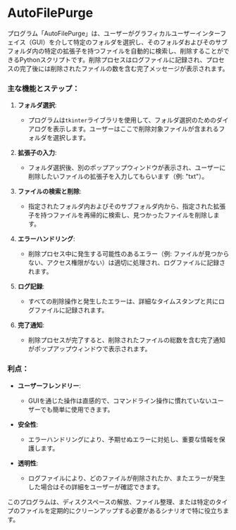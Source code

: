 # AutoFilePurge
 
プログラム「AutoFilePurge」は、ユーザーがグラフィカルユーザーインターフェイス（GUI）を介して特定のフォルダを選択し、そのフォルダおよびそのサブフォルダ内の特定の拡張子を持つファイルを自動的に検索し、削除することができるPythonスクリプトです。削除プロセスはログファイルに記録され、プロセスの完了後には削除されたファイルの数を含む完了メッセージが表示されます。

### 主な機能とステップ：

1. **フォルダ選択**:
   - プログラムは`tkinter`ライブラリを使用して、フォルダ選択のためのダイアログを表示します。ユーザーはここで削除対象ファイルが含まれるフォルダを選択します。

2. **拡張子の入力**:
   - フォルダ選択後、別のポップアップウィンドウが表示され、ユーザーに削除したいファイルの拡張子を入力してもらいます（例: "txt"）。

3. **ファイルの検索と削除**:
   - 指定されたフォルダ内およびそのサブフォルダ内から、指定された拡張子を持つファイルを再帰的に検索し、見つかったファイルを削除します。

4. **エラーハンドリング**:
   - 削除プロセス中に発生する可能性のあるエラー（例: ファイルが見つからない、アクセス権限がない）は適切に処理され、ログファイルに記録されます。

5. **ログ記録**:
   - すべての削除操作と発生したエラーは、詳細なタイムスタンプと共にログファイルに記録されます。

6. **完了通知**:
   - 削除プロセスが完了すると、削除されたファイルの総数を含む完了通知がポップアップウィンドウで表示されます。

### 利点：

- **ユーザーフレンドリー**:
  - GUIを通じた操作は直感的で、コマンドライン操作に慣れていないユーザーでも簡単に使用できます。
  
- **安全性**:
  - エラーハンドリングにより、予期せぬエラーに対処し、重要な情報を保護します。

- **透明性**:
  - ログファイルにより、どのファイルが削除されたか、またエラーが発生した場合はその詳細をユーザーが確認できます。

このプログラムは、ディスクスペースの解放、ファイル整理、または特定のタイプのファイルを定期的にクリーンアップする必要があるシナリオで特に役立ちます。